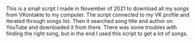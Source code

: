 This is a small script I made in November of 2021 to download all my songs from VKontakte to my computer. The script connected to my VK profile and iterated through songs list. Then it searched song title and author on YouTube and downloaded it from there. There was some troubles with finding the right song, but in the end I used this script to get a lot of songs.

